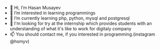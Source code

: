 - 👋 Hi, I’m Hasan Musayev
- 👀 I’m interested in learning programmings
- 🌱 I’m currently learning php, python, mysql and postgresql
- 💞️ I'm looking for try at the internship which provides students with an understanding of what it's like to work for digitaly company
- 📫 You should contact me, if you interested in programming.(instagram @hsmyv)

<!---
hsmyv/hsmyv is a ✨ special ✨ repository because its `README.md` (this file) appears on your GitHub profile.
You can click the Preview link to take a look at your changes.
--->
